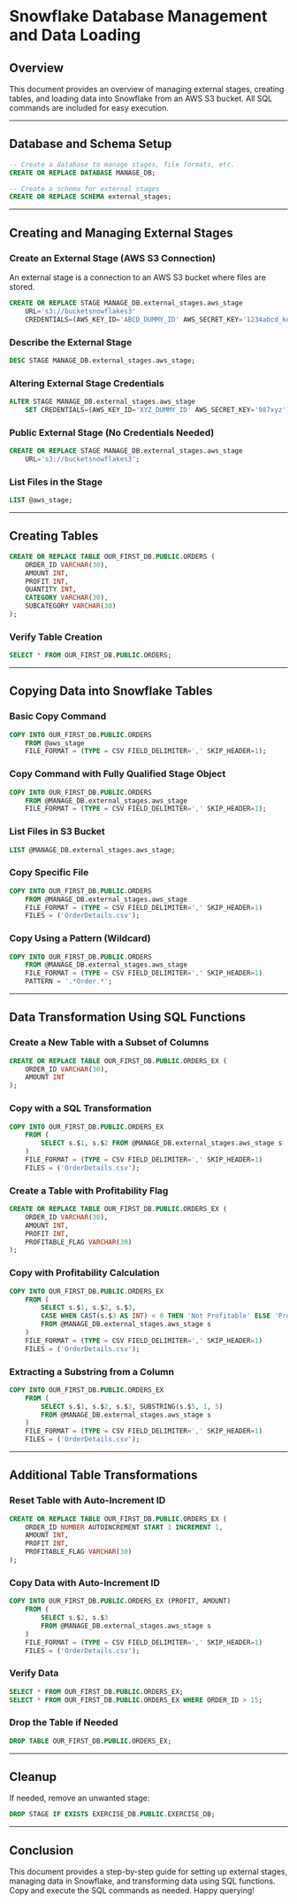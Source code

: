 # Snowflake Database Management and Data Loading

## Overview
This document provides an overview of managing external stages, creating tables, and loading data into Snowflake from an AWS S3 bucket. All SQL commands are included for easy execution.

---

## Database and Schema Setup

```sql
-- Create a database to manage stages, file formats, etc.
CREATE OR REPLACE DATABASE MANAGE_DB;

-- Create a schema for external stages
CREATE OR REPLACE SCHEMA external_stages;
```

---

## Creating and Managing External Stages

### Create an External Stage (AWS S3 Connection)
An external stage is a connection to an AWS S3 bucket where files are stored.

```sql
CREATE OR REPLACE STAGE MANAGE_DB.external_stages.aws_stage
    URL='s3://bucketsnowflakes3'
    CREDENTIALS=(AWS_KEY_ID='ABCD_DUMMY_ID' AWS_SECRET_KEY='1234abcd_key');
```

### Describe the External Stage
```sql
DESC STAGE MANAGE_DB.external_stages.aws_stage;
```

### Altering External Stage Credentials
```sql
ALTER STAGE MANAGE_DB.external_stages.aws_stage
    SET CREDENTIALS=(AWS_KEY_ID='XYZ_DUMMY_ID' AWS_SECRET_KEY='987xyz');
```

### Public External Stage (No Credentials Needed)
```sql
CREATE OR REPLACE STAGE MANAGE_DB.external_stages.aws_stage
    URL='s3://bucketsnowflakes3';
```

### List Files in the Stage
```sql
LIST @aws_stage;
```

---

## Creating Tables

```sql
CREATE OR REPLACE TABLE OUR_FIRST_DB.PUBLIC.ORDERS (
    ORDER_ID VARCHAR(30),
    AMOUNT INT,
    PROFIT INT,
    QUANTITY INT,
    CATEGORY VARCHAR(30),
    SUBCATEGORY VARCHAR(30)
);
```

### Verify Table Creation
```sql
SELECT * FROM OUR_FIRST_DB.PUBLIC.ORDERS;
```

---

## Copying Data into Snowflake Tables

### Basic Copy Command
```sql
COPY INTO OUR_FIRST_DB.PUBLIC.ORDERS
    FROM @aws_stage
    FILE_FORMAT = (TYPE = CSV FIELD_DELIMITER=',' SKIP_HEADER=1);
```

### Copy Command with Fully Qualified Stage Object
```sql
COPY INTO OUR_FIRST_DB.PUBLIC.ORDERS
    FROM @MANAGE_DB.external_stages.aws_stage
    FILE_FORMAT = (TYPE = CSV FIELD_DELIMITER=',' SKIP_HEADER=1);
```

### List Files in S3 Bucket
```sql
LIST @MANAGE_DB.external_stages.aws_stage;
```

### Copy Specific File
```sql
COPY INTO OUR_FIRST_DB.PUBLIC.ORDERS
    FROM @MANAGE_DB.external_stages.aws_stage
    FILE_FORMAT = (TYPE = CSV FIELD_DELIMITER=',' SKIP_HEADER=1)
    FILES = ('OrderDetails.csv');
```

### Copy Using a Pattern (Wildcard)
```sql
COPY INTO OUR_FIRST_DB.PUBLIC.ORDERS
    FROM @MANAGE_DB.external_stages.aws_stage
    FILE_FORMAT = (TYPE = CSV FIELD_DELIMITER=',' SKIP_HEADER=1)
    PATTERN = '.*Order.*';
```

---

## Data Transformation Using SQL Functions

### Create a New Table with a Subset of Columns
```sql
CREATE OR REPLACE TABLE OUR_FIRST_DB.PUBLIC.ORDERS_EX (
    ORDER_ID VARCHAR(30),
    AMOUNT INT
);
```

### Copy with a SQL Transformation
```sql
COPY INTO OUR_FIRST_DB.PUBLIC.ORDERS_EX
    FROM (
        SELECT s.$1, s.$2 FROM @MANAGE_DB.external_stages.aws_stage s
    )
    FILE_FORMAT = (TYPE = CSV FIELD_DELIMITER=',' SKIP_HEADER=1)
    FILES = ('OrderDetails.csv');
```

### Create a Table with Profitability Flag
```sql
CREATE OR REPLACE TABLE OUR_FIRST_DB.PUBLIC.ORDERS_EX (
    ORDER_ID VARCHAR(30),
    AMOUNT INT,
    PROFIT INT,
    PROFITABLE_FLAG VARCHAR(30)
);
```

### Copy with Profitability Calculation
```sql
COPY INTO OUR_FIRST_DB.PUBLIC.ORDERS_EX
    FROM (
        SELECT s.$1, s.$2, s.$3,
        CASE WHEN CAST(s.$3 AS INT) < 0 THEN 'Not Profitable' ELSE 'Profitable' END
        FROM @MANAGE_DB.external_stages.aws_stage s
    )
    FILE_FORMAT = (TYPE = CSV FIELD_DELIMITER=',' SKIP_HEADER=1)
    FILES = ('OrderDetails.csv');
```

### Extracting a Substring from a Column
```sql
COPY INTO OUR_FIRST_DB.PUBLIC.ORDERS_EX
    FROM (
        SELECT s.$1, s.$2, s.$3, SUBSTRING(s.$5, 1, 5)
        FROM @MANAGE_DB.external_stages.aws_stage s
    )
    FILE_FORMAT = (TYPE = CSV FIELD_DELIMITER=',' SKIP_HEADER=1)
    FILES = ('OrderDetails.csv');
```

---

## Additional Table Transformations

### Reset Table with Auto-Increment ID
```sql
CREATE OR REPLACE TABLE OUR_FIRST_DB.PUBLIC.ORDERS_EX (
    ORDER_ID NUMBER AUTOINCREMENT START 1 INCREMENT 1,
    AMOUNT INT,
    PROFIT INT,
    PROFITABLE_FLAG VARCHAR(30)
);
```

### Copy Data with Auto-Increment ID
```sql
COPY INTO OUR_FIRST_DB.PUBLIC.ORDERS_EX (PROFIT, AMOUNT)
    FROM (
        SELECT s.$2, s.$3
        FROM @MANAGE_DB.external_stages.aws_stage s
    )
    FILE_FORMAT = (TYPE = CSV FIELD_DELIMITER=',' SKIP_HEADER=1)
    FILES = ('OrderDetails.csv');
```

### Verify Data
```sql
SELECT * FROM OUR_FIRST_DB.PUBLIC.ORDERS_EX;
SELECT * FROM OUR_FIRST_DB.PUBLIC.ORDERS_EX WHERE ORDER_ID > 15;
```

### Drop the Table if Needed
```sql
DROP TABLE OUR_FIRST_DB.PUBLIC.ORDERS_EX;
```

---

## Cleanup
If needed, remove an unwanted stage:

```sql
DROP STAGE IF EXISTS EXERCISE_DB.PUBLIC.EXERCISE_DB;
```

---

## Conclusion
This document provides a step-by-step guide for setting up external stages, managing data in Snowflake, and transforming data using SQL functions. Copy and execute the SQL commands as needed. Happy querying!

